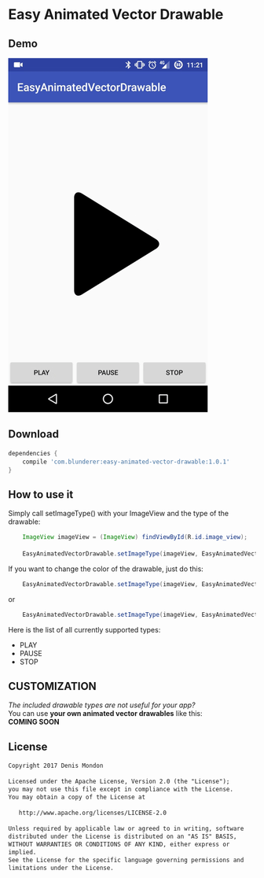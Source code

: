 Easy Animated Vector Drawable
============

Demo
----

![alt text](https://github.com/DenisMondon/EasyAnimatedVectorDrawable/blob/master/images/demo.gif "Demo gif")


Download
--------

```groovy
dependencies {
    compile 'com.blunderer:easy-animated-vector-drawable:1.0.1'
}
```


How to use it
-------------

Simply call setImageType() with your ImageView and the type of the drawable:
```java
    ImageView imageView = (ImageView) findViewById(R.id.image_view);

    EasyAnimatedVectorDrawable.setImageType(imageView, EasyAnimatedVectorDrawable.Type.PLAY);
```

If you want to change the color of the drawable, just do this:
```java
    EasyAnimatedVectorDrawable.setImageType(imageView, EasyAnimatedVectorDrawable.Type.PLAY, Color.RED);
```
or
```java
    EasyAnimatedVectorDrawable.setImageType(imageView, EasyAnimatedVectorDrawable.Type.PLAY, ContextCompat.getColor(context, R.color.red));
```

Here is the list of all currently supported types:
- PLAY
- PAUSE
- STOP


CUSTOMIZATION
-------------

*The included drawable types are not useful for your app?*  
You can use **your own animated vector drawables** like this:  
**COMING SOON**

License
-------

    Copyright 2017 Denis Mondon

    Licensed under the Apache License, Version 2.0 (the "License");
    you may not use this file except in compliance with the License.
    You may obtain a copy of the License at

       http://www.apache.org/licenses/LICENSE-2.0

    Unless required by applicable law or agreed to in writing, software
    distributed under the License is distributed on an "AS IS" BASIS,
    WITHOUT WARRANTIES OR CONDITIONS OF ANY KIND, either express or implied.
    See the License for the specific language governing permissions and
    limitations under the License.
